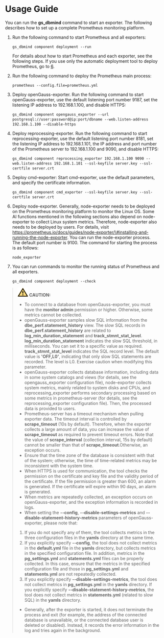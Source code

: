 # Usage Guide<a name="EN-US_TOPIC_0000001196305050"></a>

You can run the  **gs\_dbmind**  command to start an exporter. The following describes how to set up a complete Prometheus monitoring platform.

1.  Run the following command to start Prometheus and all exporters:

    ```
    gs_dbmind component deployment --run
    ```

    For details about how to start Prometheus and each exporter, see the following steps. If you use only the automatic deployment tool to deploy Prometheus, go to [6](#li0810649203213).

2.  Run the following command to deploy the Prometheus main process:

    ```
    prometheus --config.file=prometheus.yml
    ```

3.  Deploy openGauss-exporter. Run the following command to start openGauss-exporter, use the default listening port number 9187, set the listening IP address to 192.168.1.100, and disable HTTPS:

    ```
    gs_dbmind component opengauss_exporter --url postgresql://user:password@ip:port/dbname --web.listen-address 192.168.1.100 --disable-https
    ```

4.  Deploy reprocessing-exporter. Run the following command to start reprocessing-exporter, use the default listening port number 8181, set the listening IP address to 192.168.1.101, the IP address and port number of the Prometheus server to 192.168.1.100 and 9090, and disable HTTPS:

    ```
    gs_dbmind component reprocessing_exporter 192.168.1.100 9090 --web.listen-address 192.168.1.101 --ssl-keyfile server.key --ssl-certfile server.crt 
    ```

5.  Deploy cmd-exporter: Start cmd-exporter, use the default parameters, and specify the certificate information.

    ```
    gs_dbmind component cmd_exporter --ssl-keyfile server.key --ssl-certfile server.crt 
    ```

6.  <a name="li0810649203213"></a>Deploy node-exporter. Generally, node-exporter needs to be deployed on the Prometheus monitoring platform to monitor the Linux OS. Some AI functions mentioned in the following sections also depend on node-exporter to collect Linux system metrics. Therefore, node-exporter also needs to be deployed by users. For details, visit https://prometheus.io/docs/guides/node-exporter/\#installing-and-running-the-node-exporter. You can run the node-exporter process. The default port number is 9100. The command for starting the process is as follows:

    ```
    node_exporter 
    ```

7.  You can run commands to monitor the running status of Prometheus and all exporters.

    ```
    gs_dbmind component deployment --check
    ```


>![](public_sys-resources/icon-caution.gif) **CAUTION:** 
>-   To connect to a database from openGauss-exporter, you must have the  **monitor admin**  permission or higher. Otherwise, some metrics cannot be collected.
>-   openGauss-exporter samples slow SQL information from the  **dbe\_perf.statement\_history**  view. The slow SQL records in  **dbe\_perf.statement\_history**  are related to  **log\_min\_duration\_statement**  and  **track\_stmnt\_stat\_level**.  **log\_min\_duration\_statement**  indicates the slow SQL threshold, in milliseconds. You can set it to a specific value as required.  **track\_stmnt\_stat\_level**  indicates the SQL record level. The default value is  **'OFF,L0'**, indicating that only slow SQL statements are recorded. The level is L0. Exercise caution when modifying this parameter.
>-   openGauss-exporter collects database information, including data in some system catalogs and views \(for details, see the opengauss\_exporter configuration file\), node-exporter collects system metrics, mainly related to system disks and CPUs, and reprocessing\_exporter performs secondary processing based on some metrics in prometheus-server \(for details, see the reprocessing\_exporter configuration file\). Then, the processed data is provided to users.
>-   Prometheus-server has a timeout mechanism when pulling exporter data. The timeout interval is controlled by  **scrape\_timeout**  \(10s by default\). Therefore, when the exporter collects a large amount of data, you can increase the value of  **scrape\_timeout**  as required to prevent timeout errors. Note that the value of **scrape\_interval** (collection interval, 15s by default) cannot be smaller than that of **scrape\_timeout**.Otherwise, an exception occurs.
>-   Ensure that the time zone of the database is consistent with that of the system; otherwise, the time of time-related metrics may be inconsistent with the system time.
>-   When HTTPS is used for communication, the tool checks the permission on the certificate and key file and the validity period of the certificate. If the file permission is greater than 600, an alarm is generated. If the certificate will expire within 90 days, an alarm is generated.
>-   When metrics are repeatedly collected, an exception occurs on openGauss-exporter, and the exception information is recorded in logs.
>-   When setting the  **--config**,  **--disable-settings-metrics**  and  **--disable-statement-history-metrics**  parameters of openGauss-exporter, please note that:
>    1.  If you do not specify any of them, the tool collects metrics in the three configuration files in the  **yamls**  directory at the same time.
>    2.  If you explicitly specify  **--config**, the tool does not collect metrics in the  **default.yml**  file in the  **yamls**  directory, but collects metrics in the specified configuration file. In addition, metrics in the  **pg\_settings.yml**  and  **statements.yml**  files can be properly collected. In this case, ensure that the metrics in the specified configuration file and those in  **pg\_settings.yml**  and  **statements.yml**  are not repeatedly collected.
>    3.  If you explicitly specify  **--disable-settings-metrics**, the tool does not collect metrics in  **pg\_settings.yml**  in the  **yamls**  directory. If you explicitly specify  **--disable-statement-history-metrics**, the tool does not collect metrics in  **statements.yml**  \(related to slow SQL\) in the  **yamls**  directory.
>-   Generally, after the exporter is started, it does not terminate the process and exit (for example, the address of the connected database is unavailable, or the connected database user is deleted or disabled). Instead, it records the error information in the log and tries again in the background.
